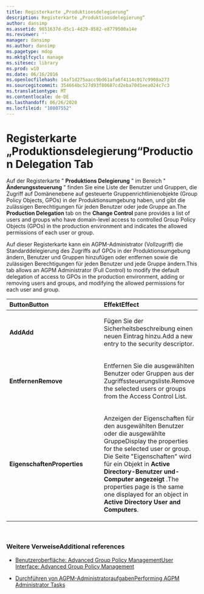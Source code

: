 ```yaml
---
title: Registerkarte „Produktionsdelegierung“
description: Registerkarte „Produktionsdelegierung“
author: dansimp
ms.assetid: 9851637d-d5c1-4d29-8582-e8779500a14e
ms.reviewer: ''
manager: dansimp
ms.author: dansimp
ms.pagetype: mdop
ms.mktglfcycl: manage
ms.sitesec: library
ms.prod: w10
ms.date: 06/16/2016
ms.openlocfilehash: 14af1d275aacc9bd61afa6f4114c017c9908a273
ms.sourcegitcommit: 354664bc527d93f80687cd2eba70d1eea024c7c3
ms.translationtype: MT
ms.contentlocale: de-DE
ms.lasthandoff: 06/26/2020
ms.locfileid: "10807552"
---
```

# <span data-ttu-id="e7fbb-103">Registerkarte „Produktionsdelegierung“</span><span class="sxs-lookup"><span data-stu-id="e7fbb-103">Production Delegation Tab</span></span>


<span data-ttu-id="e7fbb-104">Auf der Registerkarte " **Produktions Delegierung** " im Bereich " **Änderungssteuerung** " finden Sie eine Liste der Benutzer und Gruppen, die Zugriff auf Domänenebene auf gesteuerte Gruppenrichtlinienobjekte (Group Policy Objects, GPOs) in der Produktionsumgebung haben, und gibt die zulässigen Berechtigungen für jeden Benutzer oder jede Gruppe an.</span><span class="sxs-lookup"><span data-stu-id="e7fbb-104">The **Production Delegation** tab on the **Change Control** pane provides a list of users and groups who have domain-level access to controlled Group Policy Objects (GPOs) in the production environment and indicates the allowed permissions of each user or group.</span></span>

<span data-ttu-id="e7fbb-105">Auf dieser Registerkarte kann ein AGPM-Administrator (Vollzugriff) die Standarddelegierung des Zugriffs auf GPOs in der Produktionsumgebung ändern, Benutzer und Gruppen hinzufügen oder entfernen sowie die zulässigen Berechtigungen für jeden Benutzer und jede Gruppe ändern.</span><span class="sxs-lookup"><span data-stu-id="e7fbb-105">This tab allows an AGPM Administrator (Full Control) to modify the default delegation of access to GPOs in the production environment, adding or removing users and groups, and modifying the allowed permissions for each user and group.</span></span>

<table>
<colgroup>
<col width="50%" />
<col width="50%" />
</colgroup>
<thead>
<tr class="header">
<th align="left"><span data-ttu-id="e7fbb-106">Button</span><span class="sxs-lookup"><span data-stu-id="e7fbb-106">Button</span></span></th>
<th align="left"><span data-ttu-id="e7fbb-107">Effekt</span><span class="sxs-lookup"><span data-stu-id="e7fbb-107">Effect</span></span></th>
</tr>
</thead>
<tbody>
<tr class="odd">
<td align="left"><p><strong><span data-ttu-id="e7fbb-108">Add</span><span class="sxs-lookup"><span data-stu-id="e7fbb-108">Add</span></span></strong></p></td>
<td align="left"><p><span data-ttu-id="e7fbb-109">Fügen Sie der Sicherheitsbeschreibung einen neuen Eintrag hinzu.</span><span class="sxs-lookup"><span data-stu-id="e7fbb-109">Add a new entry to the security descriptor.</span></span></p></td>
</tr>
<tr class="even">
<td align="left"><p><strong><span data-ttu-id="e7fbb-110">Entfernen</span><span class="sxs-lookup"><span data-stu-id="e7fbb-110">Remove</span></span></strong></p></td>
<td align="left"><p><span data-ttu-id="e7fbb-111">Entfernen Sie die ausgewählten Benutzer oder Gruppen aus der Zugriffssteuerungsliste.</span><span class="sxs-lookup"><span data-stu-id="e7fbb-111">Remove the selected users or groups from the Access Control List.</span></span></p></td>
</tr>
<tr class="odd">
<td align="left"><p><strong><span data-ttu-id="e7fbb-112">Eigenschaften</span><span class="sxs-lookup"><span data-stu-id="e7fbb-112">Properties</span></span></strong></p></td>
<td align="left"><p><span data-ttu-id="e7fbb-113">Anzeigen der Eigenschaften für den ausgewählten Benutzer oder die ausgewählte Gruppe</span><span class="sxs-lookup"><span data-stu-id="e7fbb-113">Display the properties for the selected user or group.</span></span> <span data-ttu-id="e7fbb-114">Die Seite "Eigenschaften" wird für ein Objekt in <strong> Active Directory-Benutzer und-Computer angezeigt </strong> .</span><span class="sxs-lookup"><span data-stu-id="e7fbb-114">The properties page is the same one displayed for an object in <strong>Active Directory User and Computers</strong>.</span></span></p></td>
</tr>
</tbody>
</table>

 

### <span data-ttu-id="e7fbb-115">Weitere Verweise</span><span class="sxs-lookup"><span data-stu-id="e7fbb-115">Additional references</span></span>

-   [<span data-ttu-id="e7fbb-116">Benutzeroberfläche: Advanced Group Policy Management</span><span class="sxs-lookup"><span data-stu-id="e7fbb-116">User Interface: Advanced Group Policy Management</span></span>](user-interface-advanced-group-policy-management-agpm30ops.md)

-   [<span data-ttu-id="e7fbb-117">Durchführen von AGPM-Administratoraufgaben</span><span class="sxs-lookup"><span data-stu-id="e7fbb-117">Performing AGPM Administrator Tasks</span></span>](performing-agpm-administrator-tasks-agpm30ops.md)

 

 





